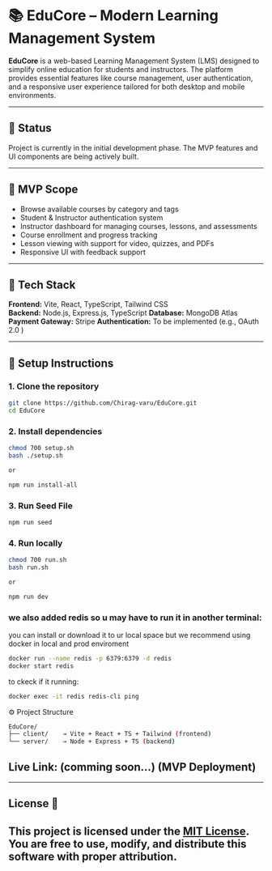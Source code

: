 # 📚 EduCore – Modern Learning Management System

**EduCore** is a web-based Learning Management System (LMS) designed to simplify online education for students and instructors. The platform provides essential features like course management, user authentication, and a responsive user experience tailored for both desktop and mobile environments.

---

## 🚧 Status

Project is currently in the initial development phase. The MVP features and UI components are being actively built.

---

## 📌 MVP Scope

- Browse available courses by category and tags  
- Student & Instructor authentication system  
- Instructor dashboard for managing courses, lessons, and assessments  
- Course enrollment and progress tracking  
- Lesson viewing with support for video, quizzes, and PDFs  
- Responsive UI with feedback support  

---

## 🧰 Tech Stack

**Frontend:** Vite, React, TypeScript, Tailwind CSS  
**Backend:** Node.js, Express.js, TypeScript
**Database:** MongoDB Atlas
**Payment Gateway:** Stripe
**Authentication:** To be implemented (e.g., OAuth 2.0 )

---

## 📂 Setup Instructions

### 1. Clone the repository

```bash
git clone https://github.com/Chirag-varu/EduCore.git
cd EduCore
```

### 2. Install dependencies

```bash
chmod 700 setup.sh
bash ./setup.sh

or 

npm run install-all
```

### 3. Run Seed File

```bash
npm run seed
```

### 4. Run locally

```bash
chmod 700 run.sh
bash run.sh

or 

npm run dev
```

### we also added redis so u may have to run it in another terminal:

you can install or download it to ur local space but we recommend using docker in local and prod enviroment

```bash
docker run --name redis -p 6379:6379 -d redis
docker start redis
```

to ckeck if it running:

```bash
docker exec -it redis redis-cli ping
```

⚙️ Project Structure
```bash
EduCore/
├── client/    → Vite + React + TS + Tailwind (frontend)
└── server/    → Node + Express + TS (backend)
```

## Live Link: (comming soon...) (MVP Deployment)

---

## **License** 📜
This project is licensed under the [MIT License](LICENSE).
You are free to use, modify, and distribute this software with proper attribution.
---